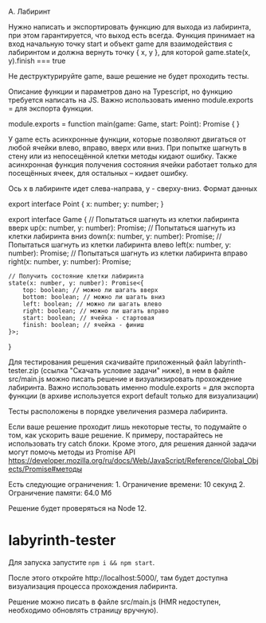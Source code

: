 
A. Лабиринт

Нужно написать и экспортировать функцию для выхода из лабиринта, при этом гарантируется, что выход есть всегда. Функция принимает на вход начальную точку start и объект game для взаимодействия с лабиринтом и должна вернуть точку { x, y }, для которой game.state(x, y).finish === true

Не деструктурируйте game, ваше решение не будет проходить тесты.

Описание функции и параметров дано на Typescript, но функцию требуется написать на JS. Важно использовать именно module.exports = для экспорта функции.

module.exports = function main(game: Game, start: Point): Promise<Point> {
}

У game есть асинхронные функции, которые позволяют двигаться от любой ячейки влево, вправо, вверх или вниз. При попытке шагнуть в стену или из непосещённой клетки методы кидают ошибку. Также асинхронная функция получения состояния ячейки работает только для посещённых ячеек, для остальных – кидает ошибку.

Ось x в лабиринте идет слева-направа, y - сверху-вниз.
Формат данных

export interface Point {
    x: number;
    y: number;
}

export interface Game {
    // Попытаться шагнуть из клетки лабиринта вверх
    up(x: number, y: number): Promise<void>;
    // Попытаться шагнуть из клетки лабиринта вниз
    down(x: number, y: number): Promise<void>;
    // Попытаться шагнуть из клетки лабиринта влево
    left(x: number, y: number): Promise<void>;
    // Попытаться шагнуть из клетки лабиринта вправо
    right(x: number, y: number): Promise<void>;

    // Получить состояние клетки лабиринта
    state(x: number, y: number): Promise<{
        top: boolean; // можно ли шагать вверх
        bottom: boolean; // можно ли шагать вниз
        left: boolean; // можно ли шагать влево
        right: boolean; // можно ли шагать вправо
        start: boolean; // ячейка - стартовая
        finish: boolean; // ячейка - финиш
    }>;
}

Для тестирования решения скачивайте приложенный файл labyrinth-tester.zip (ссылка "Скачать условие задачи" ниже), в нем в файле src/main.js можно писать решение и визуализировать прохождение лабиринта. Важно использовать именно module.exports = для экспорта функции (в архиве используется export default только для визуализации)

Тесты расположены в порядке увеличения размера лабиринта.

Если ваше решение проходит лишь некоторые тесты, то подумайте о том, как ускорить ваше решение. К примеру, постарайтесь не использовать try catch блоки. Кроме этого, для решения данной задачи могут помочь методы из Promise API https://developer.mozilla.org/ru/docs/Web/JavaScript/Reference/Global_Objects/Promise#методы

Есть следующие ограничения: 1. Ограничение времени: 10 секунд 2. Ограничение памяти: 64.0 Мб

Решение будет проверяться на Node 12.

# labyrinth-tester

Для запуска запустите `npm i && npm start`.

После этого откройте http://localhost:5000/, там будет доступна визуализация процесса прохождения лабиринта.

Решение можно писать в файле src/main.js (HMR недоступен, необходимо обновлять страницу вручную).
